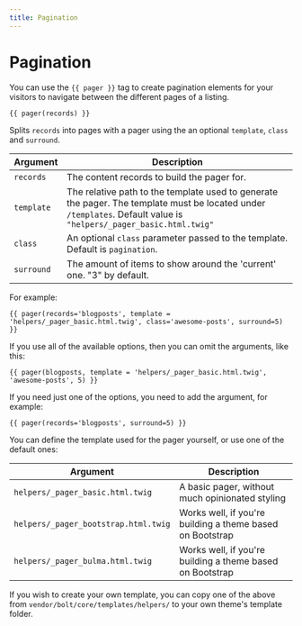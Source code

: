 ```yaml
---
title: Pagination
---
```

Pagination
==========

You can use the `{{ pager }}` tag to create pagination elements for your
visitors to navigate between the different pages of a listing.

```twig
{{ pager(records) }}
```

Splits `records` into pages with a pager using the an optional `template`,
`class` and `surround`.

| Argument       | Description |
|----------------|-------------|
| `records`      | The content records to build the pager for. |
| `template`     | The relative path to the template used to generate the pager. The template must be located under `/templates`. Default value is `"helpers/_pager_basic.html.twig"`  |
| `class `       | An optional `class` parameter passed to the template. Default is `pagination`. |
| `surround`     | The amount of items to show around the 'current' one. "3" by default. |

For example:
```twig
{{ pager(records='blogposts', template = 'helpers/_pager_basic.html.twig', class='awesome-posts', surround=5) }}
```

If you use all of the available options, then you can omit the arguments, like this:
```twig
{{ pager(blogposts, template = 'helpers/_pager_basic.html.twig', 'awesome-posts', 5) }}
```

If you need just one of the options, you need to add the argument, for example:
```twig
{{ pager(records='blogposts', surround=5) }}
```

You can define the template used for the pager yourself, or use one of the
default ones:

| Argument       | Description |
|----------------|-------------|
| `helpers/_pager_basic.html.twig` | A basic pager, without much opinionated styling |
| `helpers/_pager_bootstrap.html.twig`     | Works well, if you're building a theme based on Bootstrap   |
| `helpers/_pager_bulma.html.twig `       | Works well, if you're building a theme based on Bootstrap |

If you wish to create your own template, you can copy one of the above from
`vendor/bolt/core/templates/helpers/` to your own theme's template folder.
